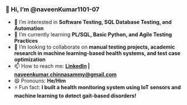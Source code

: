 ### 👋 Hi, I’m @naveenKumar1101-07

- 👀 I’m interested in **Software Testing, SQL Database Testing, and Automation**
- 🌱 I’m currently learning **PL/SQL, Basic Python, and Agile Testing Practices**
- 💞️ I’m looking to collaborate on **manual testing projects, academic research in machine learning-based health systems, and test case optimization**
- 📫 How to reach me: **[LinkedIn](https://www.linkedin.com/in/kumar002) | naveenkumar.chinnasammy@gmail.com**
- 😄 Pronouns: **He/Him**
- ⚡ Fun fact: **I built a health monitoring system using IoT sensors and machine learning to detect gait-based disorders!**

